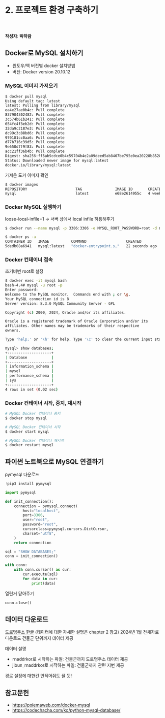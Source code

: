 # 2. 프로젝트 환경 구축하기

<br>

#### 작성자: 박하람

## Docker로 MySQL 설치하기

- 윈도우/맥 버전별 docker 설치방법
- 버전: Docker version 20.10.12

### MySQL 이미지 가져오기

```bash
$ docker pull mysql
Using default tag: latest
latest: Pulling from library/mysql
ea4e27ae0b4c: Pull complete
837904302482: Pull complete
3c574b61b241: Pull complete
654fc4f3eb2d: Pull complete
32da9c2187e3: Pull complete
dc99c3c88bd6: Pull complete
970181cc0aa6: Pull complete
d77b716c39d5: Pull complete
9e650d7f9f83: Pull complete
acc21ff36b4b: Pull complete
Digest: sha256:ff5ab9cdce0b4c59704b4e2a09deed5ab8467be795e0ea20228b8528f53fcf82
Status: Downloaded newer image for mysql:latest
docker.io/library/mysql:latest
```

가져온 도커 이미지 확인

```bash
$ docker images
REPOSITORY                      TAG               IMAGE ID       CREATED         SIZE
mysql                           latest            e68e2614955c   4 weeks ago     638MB
```

### Docker MySQL 실행하기

loose-local-infile=1 -> 서버 상에서 local infile 허용해주기

```bash
$ docker run --name mysql -p 3306:3306 -e MYSQL_ROOT_PASSWORD=root -d mysql:latest --loose-local-infile=1
```

```bash
$ docker ps -a
CONTAINER ID   IMAGE          COMMAND                  CREATED          STATUS          PORTS                               NAMES
5dedb08a6941   mysql:latest   "docker-entrypoint.s…"   22 seconds ago   Up 22 seconds   0.0.0.0:3306->3306/tcp, 33060/tcp   mysql
```

### Docker 컨테이너 접속

초기비번 root로 설정

```bash
$ docker exec -it mysql bash
bash-4.4# mysql -u root -p
Enter password:
Welcome to the MySQL monitor.  Commands end with ; or \g.
Your MySQL connection id is 8
Server version: 8.3.0 MySQL Community Server - GPL

Copyright (c) 2000, 2024, Oracle and/or its affiliates.

Oracle is a registered trademark of Oracle Corporation and/or its
affiliates. Other names may be trademarks of their respective
owners.

Type 'help;' or '\h' for help. Type '\c' to clear the current input statement.

mysql> show databases;
+--------------------+
| Database           |
+--------------------+
| information_schema |
| mysql              |
| performance_schema |
| sys                |
+--------------------+
4 rows in set (0.02 sec)
```

### Docker 컨테이너 시작, 중지, 재시작

```bash
# MySQL Docker 컨테이너 중지
$ docker stop mysql

# MySQL Docker 컨테이너 시작
$ docker start mysql

# MySQL Docker 컨테이너 재시작
$ docker restart mysql
```

## 파이썬 노트북으로 MySQL 연결하기

pymysql 다운로드

```py
!pip3 install pymysql
```

```py
import pymysql

def init_connection():
    connection = pymysql.connect(
        host="localhost",
        port=3306,
        user="root",
        password="root",
        cursorclass=pymysql.cursors.DictCursor,
        charset="utf8",
    )
    return connection

sql = "SHOW DATABASES;"
conn = init_connection()

with conn:
    with conn.cursor() as cur:
        cur.execute(sql)
        for data in cur:
            print(data)
```

열린거 닫아주기

```py
conn.close()
```

## 데이터 다운로드

[도로명주소 한글](https://business.juso.go.kr/addrlink/attrbDBDwld/attrbDBDwldList.do?cPath=99MD&menu=%EB%8F%84%EB%A1%9C%EB%AA%85%EC%A3%BC%EC%86%8C%20%ED%95%9C%EA%B8%80) (데이터에 대한 자세한 설명은 chapter 2 참고)
2024년 1월 전체자료 다운로드
건물군 단위까지 데이터 제공

데이터 설명

- rnaddrkor로 시작하는 파일: 건물군까지 도로명주소 데이터 제공
- jibun_rnaddrkor로 시작하는 파일: 건물군까지 관련 지번 제공

경로 설정에 대한건 안적어줘도 될 듯!

## 참고문헌

- https://poiemaweb.com/docker-mysql
- https://codechacha.com/ko/python-mysql-database/
